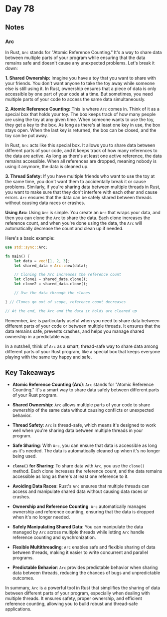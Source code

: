 # Day 78

## Notes

### Arc

In Rust, `Arc` stands for "Atomic Reference Counting." It's a way to share data between multiple parts of your program while ensuring that the data remains safe and doesn't cause any unexpected problems. Let's break it down:

**1. Shared Ownership:**
Imagine you have a toy that you want to share with your friends. You don't want anyone to take the toy away while someone else is still using it. In Rust, ownership ensures that a piece of data is only accessible by one part of your code at a time. But sometimes, you need multiple parts of your code to access the same data simultaneously.

**2. Atomic Reference Counting:**
This is where `Arc` comes in. Think of it as a special box that holds your toy. The box keeps track of how many people are using the toy at any given time. When someone wants to use the toy, they get a key to the box. As long as there's at least one key in use, the box stays open. When the last key is returned, the box can be closed, and the toy can be put away.

In Rust, `Arc` acts like this special box. It allows you to share data between different parts of your code, and it keeps track of how many references to the data are active. As long as there's at least one active reference, the data remains accessible. When all references are dropped, meaning nobody is using it anymore, the data is cleaned up.

**3. Thread Safety:**
If you have multiple friends who want to use the toy at the same time, you don't want them to accidentally break it or cause problems. Similarly, if you're sharing data between multiple threads in Rust, you want to make sure that they don't interfere with each other and cause errors. `Arc` ensures that the data can be safely shared between threads without causing data races or crashes.

**Using Arc:**
Using `Arc` is simple. You create an `Arc` that wraps your data, and then you can clone the `Arc` to share the data. Each clone increases the reference count, and when you're done using the data, the `Arc` will automatically decrease the count and clean up if needed.

Here's a basic example:

```rust
use std::sync::Arc;

fn main() {
    let data = vec![1, 2, 3];
    let shared_data = Arc::new(data);

    // Cloning the Arc increases the reference count
    let clone1 = shared_data.clone();
    let clone2 = shared_data.clone();

    // Use the data through the clones

} // Clones go out of scope, reference count decreases

// At the end, the Arc and the data it holds are cleaned up
```

Remember, `Arc` is particularly useful when you need to share data between different parts of your code or between multiple threads. It ensures that the data remains safe, prevents crashes, and helps you manage shared ownership in a predictable way.

In a nutshell, think of `Arc` as a smart, thread-safe way to share data among different parts of your Rust program, like a special box that keeps everyone playing with the same toy happy and safe.

## Key Takeaways

- **Atomic Reference Counting (Arc)**: `Arc` stands for "Atomic Reference Counting." It's a smart way to share data safely between different parts of your Rust program.

- **Shared Ownership**: `Arc` allows multiple parts of your code to share ownership of the same data without causing conflicts or unexpected behavior.

- **Thread Safety**: `Arc` is thread-safe, which means it's designed to work well when you're sharing data between multiple threads in your program.

- **Safe Sharing**: With `Arc`, you can ensure that data is accessible as long as it's needed. The data is automatically cleaned up when it's no longer being used.

- **`clone()` for Sharing**: To share data with `Arc`, you use the `clone()` method. Each clone increases the reference count, and the data remains accessible as long as there's at least one reference to it.

- **Avoiding Data Races**: Rust's `Arc` ensures that multiple threads can access and manipulate shared data without causing data races or crashes.

- **Ownership and Reference Counting**: `Arc` automatically manages ownership and reference counting, ensuring that the data is dropped when it's no longer needed.

- **Safely Manipulating Shared Data**: You can manipulate the data managed by `Arc` across multiple threads while letting `Arc` handle reference counting and synchronization.

- **Flexible Multithreading**: `Arc` enables safe and flexible sharing of data between threads, making it easier to write concurrent and parallel programs.

- **Predictable Behavior**: `Arc` provides predictable behavior when sharing data between threads, reducing the chances of bugs and unpredictable outcomes.

In summary, `Arc` is a powerful tool in Rust that simplifies the sharing of data between different parts of your program, especially when dealing with multiple threads. It ensures safety, proper ownership, and efficient reference counting, allowing you to build robust and thread-safe applications.
